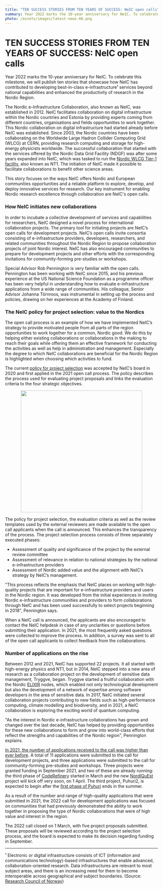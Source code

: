 ```yaml
---
title: "TEN SUCCESS STORIES FROM TEN YEARS OF SUCCESS: NeIC open calls"
summary: Year 2022 marks the 10-year anniversary for NeIC. To celebrate this milestone, we will publish ten stories that showcase how NeIC has contributed to a more competitive Nordic Region. This story focuses on the ways NeIC offers Nordic and European communities opportunities and a reliable platform to explore, develop, and deploy innovative infrastructure services.
photo: /assets/images/latest-news-66.png
---
```


TEN SUCCESS STORIES FROM TEN YEARS OF SUCCESS: NeIC open calls
===========================

Year 2022 marks the 10-year anniversary for NeIC. To celebrate this milestone, we will publish ten stories that showcase how NeIC has contributed to developing best-in-class e-infrastructure¹ services beyond national capabilities and enhanced the productivity of research in the Nordic Region. 
 
The Nordic e-Infrastructure Collaboration, also known as NeIC, was established in 2012. NeIC facilitates collaboration on digital infrastructure within the Nordic countries and Estonia by providing experts coming from different countries, organisations and fields opportunities to work together. This Nordic collaboration on digital infrastructure had started already before NeIC was established. Since 2003, the Nordic countries have been collaborating on the Worldwide Large Hadron Collider Computing Grid (WLCG) at CERN, providing research computing and storage for high-energy physicists worldwide. The successful collaboration that started with the services offered by the Nordic Data Grid Facility (NDGF) was after some years expanded into NeIC, which was tasked to run the [Nordic WLCG Tier-1 facility](https://neic.no/nt1/), also known as NT1. The initiation of NeIC made it possible to facilitate collaborations to benefit other science areas.

This story focuses on the ways NeIC offers Nordic and European communities opportunities and a reliable platform to explore, develop, and deploy innovative services for research. Our key instrument for enabling Nordic research excellence through collaboration are NeIC's open calls.

### How NeIC initiates new collaborations

In order to incubate a collective development of services and capabilities for researchers, NeIC designed a novel process for international collaboration projects. The primary tool for initiating projects are NeIC’s open calls for development projects. NeIC’s open calls invite consortia consisting of e-infrastructure providers, developers, researchers, and related communities throughout the Nordic Region to propose collaboration projects of joint Nordic interest. NeIC has also encouraged communities to prepare for development projects and other efforts with the corresponding invitations for community-forming pre-studies or workshops. 

Special Advisor Rob Pennington is very familiar with the open calls. Pennington has been working with NeIC since 2015, and his previous experience at the US National Science Foundation as a programme officer has been very helpful in understanding how to evaluate e-infrastructure applications from a wide range of communities. His colleague, Senior Advisor Johanna Törnroos, was instrumental in setting up the process and policies, drawing on her experiences at the Academy of Finland.

### The NeIC policy for project selection: value to the Nordics

The open call process is an example of how we have implemented NeIC’s strategy to provide motivated people from all parts of the region opportunities to work together for a common, Nordic good. We do this by helping either existing collaborations or collaborations in the making to reach their goals while offering them an effective framework for conducting the activities as well as help in administration and management. Especially the degree to which NeIC collaborations are beneficial for the Nordic Region is highlighted when choosing which activities to fund.

The current [policy for project selection](https://wiki.neic.no/wiki/Policy_for_project_selection) was accepted by NeIC’s board in 2020 and first applied in the 2021 open call process. The policy describes the process used for evaluating project proposals and links the evaluation criteria to the four strategic objectives. 

<p align="center">
<img class="normal" src="{% include baseurl %}/assets/images/news/strategic-objectives.png" height="400" margin="0px 15px">
</p>

The policy for project selection, the evaluation criteria as well as the review templates used by the external reviewers are made available to the open call applicants when the call is announced. This enhances the transparency of the process. The project selection process consists of three separately executed phases: 
- Assessment of quality and significance of the project by the external review committee
- Assessment of relevance in relation to national strategies by the national e-infrastructure providers
- Assessment of Nordic added value and the alignment with NeIC’s strategy by NeIC’s management.

"This process reflects the emphasis that NeIC places on working with high-quality projects that are important for e-infrastructure providers and users in the Nordic region. It was developed from the initial experiences in inviting Nordic e-infrastructure communities and providers to form collaborations through NeIC and has been used successfully to select projects beginning in 2018", Pennington says.

When a NeIC call is announced, the applicants are also encouraged to contact the NeIC helpdesk in case of any unclarities or questions before submitting their application. In 2021, the most frequently asked questions were collected to improve the process. In addition, a survey was sent to all of the open call applicants to collect feedback from the collaborations. 

### Number of applications on the rise

Between 2012 and 2021, NeIC has supported 22 projects. It all started with high-energy physics and NT1, but in 2014, NeIC stepped into a new area of research as a collaboration project on the development of sensitive data management, Tryggve, began. Tryggve started a fruitful collaboration with the Nordic [ELIXIR](https://elixir-europe.org/about-us/who-we-are) nodes, which enabled not only technological development but also the development of a network of expertise among software developers in the area of sensitive data. In 2017, NeIC initiated several collaboration projects contributing to new fields such as high-performance computing, climate modelling and biodiversity, and in 2021, a NeIC collaboration is exploring the exciting world of quantum computing. 

"As the interest in Nordic e-infrastructure collaborations has grown and changed over the last decade, NeIC has helped by providing opportunities for these new collaborations to form and grow into world-class efforts that reflect the strengths and capabilities of the Nordic region", Pennington explains.

[In 2021, the number of applications received to the call was higher than ever before](https://neic.no/news/2021/03/18/open-call-applications/). A total of 11 applications were submitted to the call for development projects, and three applications were submitted to the call for community-forming pre-studies and workshops. Three projects were granted funding in September 2021, and two of these are already running: the third phase of [CodeRefinery](https://neic.no/coderefinery/) started in March and the new [NordIQuEst](https://neic.no/nordiquest/) project will kick off very soon, on 1 April. The third project, Puhuri2, is expected to begin after the [first phase of Puhuri](https://neic.no/puhuri/) ends in the summer. 

As a result of the number and range of high-quality applications that were submitted in 2021, the 2022 call for development applications was focused on communities that had previously demonstrated the ability to work together in proposing the type of Nordic collaborations that were of high value and interest in the region.

The 2022 call closed on 1 March, with five project proposals submitted. These proposals will be reviewed according to the project selection process, and the board is expected to make its decision regarding funding in September.  

-----
¹ Electronic or digital infrastructure consists of ICT (information and communications technology)-based infrastructures that enable advanced, collaboration-oriented research. Data infrastructures are relevant to most subject areas, and there is an increasing need for them to become interoperable across geographical and subject boundaries. (Source: [Research Council of Norway](https://www.forskningsradet.no/en/apply-for-funding/funding-from-the-research-council/infrastruktur/veikart-for-forskningsinfrastruktur/area-strategies/E-infrastructure/))

 
